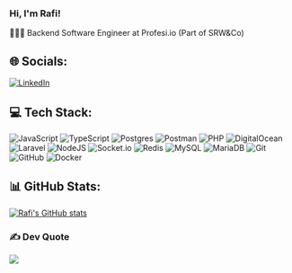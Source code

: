 ### Hi, I'm Rafi!

👨🏻‍💻 Backend Software Engineer at Profesi.io (Part of SRW&Co)


## 🌐 Socials:
[![LinkedIn](https://img.shields.io/badge/LinkedIn-%230077B5.svg?logo=linkedin&logoColor=white)](https://linkedin.com/in/rafifirmansyah) 

## 💻 Tech Stack:
![JavaScript](https://img.shields.io/badge/javascript-%23323330.svg?style=flat-square&logo=javascript&logoColor=%23F7DF1E) ![TypeScript](https://img.shields.io/badge/typescript-%23007ACC.svg?style=flat-square&logo=typescript&logoColor=white) ![Postgres](https://img.shields.io/badge/postgres-%23316192.svg?style=flat-square&logo=postgresql&logoColor=white) ![Postman](https://img.shields.io/badge/Postman-FF6C37?style=flat-square&logo=postman&logoColor=white) ![PHP](https://img.shields.io/badge/php-%23777BB4.svg?style=flat-square&logo=php&logoColor=white) ![DigitalOcean](https://img.shields.io/badge/DigitalOcean-%230167ff.svg?style=flat-square&logo=digitalOcean&logoColor=white) ![Laravel](https://img.shields.io/badge/laravel-%23FF2D20.svg?style=flat-square&logo=laravel&logoColor=white) ![NodeJS](https://img.shields.io/badge/node.js-6DA55F?style=flat-square&logo=node.js&logoColor=white) ![Socket.io](https://img.shields.io/badge/Socket.io-black?style=flat-square&logo=socket.io&badgeColor=010101) ![Redis](https://img.shields.io/badge/redis-%23DD0031.svg?style=flat-square&logo=redis&logoColor=white) ![MySQL](https://img.shields.io/badge/mysql-4479A1.svg?style=flat-square&logo=mysql&logoColor=white) ![MariaDB](https://img.shields.io/badge/MariaDB-003545?style=flat-square&logo=mariadb&logoColor=white) ![Git](https://img.shields.io/badge/git-%23F05033.svg?style=flat-square&logo=git&logoColor=white) ![GitHub](https://img.shields.io/badge/github-%23121011.svg?style=flat-square&logo=github&logoColor=white) ![Docker](https://img.shields.io/badge/docker-%230db7ed.svg?style=flat-square&logo=docker&logoColor=white)

## 📊 GitHub Stats:
[![Rafi's GitHub stats](https://github-readme-stats.vercel.app/api?username=rafifirmansyah28&count_private=true&show_icons=true&theme=default&hide_rank=false)](https://github.com/anuraghazra/github-readme-stats)

### ✍️ Dev Quote
![](https://quotes-github-readme.vercel.app/api?type=horizontal&theme=light)
